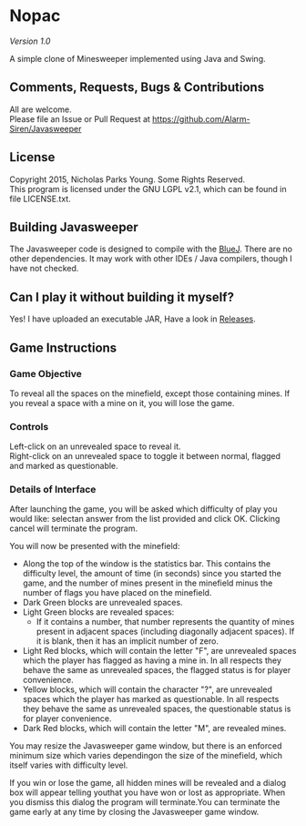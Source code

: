 # Nopac
*Version 1.0*

A simple clone of Minesweeper implemented using Java and Swing.

## Comments, Requests, Bugs & Contributions
All are welcome.  
Please file an Issue or Pull Request at https://github.com/Alarm-Siren/Javasweeper

## License
Copyright 2015, Nicholas Parks Young. Some Rights Reserved.  
This program is licensed under the GNU LGPL v2.1, which can be found in file LICENSE.txt.

## Building Javasweeper
The Javasweeper code is designed to compile with the [BlueJ](https://www.bluej.org/). There are no other dependencies. It may work with other IDEs / Java compilers, though I have not checked.

## Can I play it without building it myself?
Yes! I have uploaded an executable JAR, Have a look in [Releases](https://github.com/Alarm-Siren/Javasweeper/releases).

## Game Instructions

### Game Objective
To reveal all the spaces on the minefield, except those containing mines. If you reveal a space with a mine on it, you will lose the game.

### Controls
Left-click on an unrevealed space to reveal it.  
Right-click on an unrevealed space to toggle it between normal, flagged and marked as questionable.

### Details of Interface

After launching the game, you will be asked which difficulty of play you would like: selectan answer from the list provided and click OK. Clicking cancel will terminate the program.

You will now be presented with the minefield:
* Along the top of the window is the statistics bar. This contains the difficulty level, the amount of  time (in seconds) since you started the game, and the number of mines present in the minefield minus the number of flags you have placed on the minefield.
* Dark Green blocks are unrevealed spaces.
* Light Green blocks are revealed spaces:
  * If it contains a number, that number represents the quantity of mines present in adjacent spaces (including diagonally adjacent spaces). If it is blank, then it has an implicit number of zero.
* Light Red blocks, which will contain the letter "F", are unrevealed spaces which the player has flagged as having a mine in. In all respects they behave the same as unrevealed spaces, the flagged  status is for player convenience.
* Yellow blocks, which will contain the character "?", are unrevealed spaces which the player has marked as questionable. In all respects they behave the same as unrevealed spaces, the questionable  status is for player convenience.
* Dark Red blocks, which will contain the letter "M", are revealed mines.

You may resize the Javasweeper game window, but there is an enforced minimum size which varies dependingon the size of the minefield, which itself varies with difficulty level.

If you win or lose the game, all hidden mines will be revealed and a dialog box will appear telling youthat you have won or lost as appropriate. When you dismiss this dialog the program will terminate.You can terminate the game early at any time by closing the Javasweeper game window.
